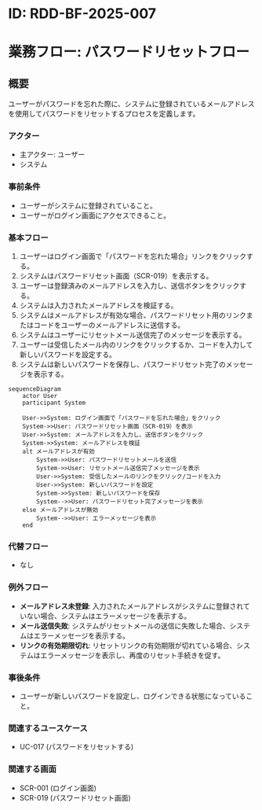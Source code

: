 # ID: RDD-BF-2025-007

# 業務フロー: パスワードリセットフロー

## 概要

ユーザーがパスワードを忘れた際に、システムに登録されているメールアドレスを使用してパスワードをリセットするプロセスを定義します。

### アクター

- 主アクター: ユーザー
- システム

### 事前条件

- ユーザーがシステムに登録されていること。
- ユーザーがログイン画面にアクセスできること。

### 基本フロー

1. ユーザーはログイン画面で「パスワードを忘れた場合」リンクをクリックする。
1. システムはパスワードリセット画面（SCR-019）を表示する。
1. ユーザーは登録済みのメールアドレスを入力し、送信ボタンをクリックする。
1. システムは入力されたメールアドレスを検証する。
1. システムはメールアドレスが有効な場合、パスワードリセット用のリンクまたはコードをユーザーのメールアドレスに送信する。
1. システムはユーザーにリセットメール送信完了のメッセージを表示する。
1. ユーザーは受信したメール内のリンクをクリックするか、コードを入力して新しいパスワードを設定する。
1. システムは新しいパスワードを保存し、パスワードリセット完了のメッセージを表示する。

```mermaid
sequenceDiagram
    actor User
    participant System

    User->>System: ログイン画面で「パスワードを忘れた場合」をクリック
    System->>User: パスワードリセット画面（SCR-019）を表示
    User->>System: メールアドレスを入力し、送信ボタンをクリック
    System->>System: メールアドレスを検証
    alt メールアドレスが有効
        System->>User: パスワードリセットメールを送信
        System->>User: リセットメール送信完了メッセージを表示
        User->>System: 受信したメールのリンクをクリック/コードを入力
        User->>System: 新しいパスワードを設定
        System->>System: 新しいパスワードを保存
        System-->>User: パスワードリセット完了メッセージを表示
    else メールアドレスが無効
        System-->>User: エラーメッセージを表示
    end
```

### 代替フロー

- なし

### 例外フロー

- **メールアドレス未登録**: 入力されたメールアドレスがシステムに登録されていない場合、システムはエラーメッセージを表示する。
- **メール送信失敗**: システムがリセットメールの送信に失敗した場合、システムはエラーメッセージを表示する。
- **リンクの有効期限切れ**: リセットリンクの有効期限が切れている場合、システムはエラーメッセージを表示し、再度のリセット手続きを促す。

### 事後条件

- ユーザーが新しいパスワードを設定し、ログインできる状態になっていること。

### 関連するユースケース

- UC-017 (パスワードをリセットする)

### 関連する画面

- SCR-001 (ログイン画面)
- SCR-019 (パスワードリセット画面)
